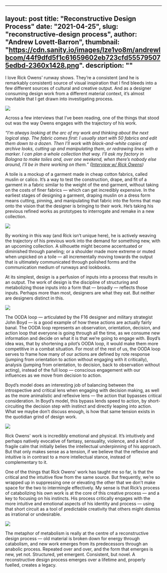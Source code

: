 
---
layout: post
title: "Reconstructive Design Process"
date: "2021-04-25",
slug: "reconstructive-design process",
author: "Andrew Lovett-Barron",
thumbnail: "https://cdn.sanity.io/images/lze1vo8m/andrewlbcom/44f9dfd5f1c61659602eb723cfd555795075edbd-2360x1428.png".
description: ""
---

I love Rick Owens’ runway shows. They’re a consistent (and he is remarkably consistent) source of visual inspiration that I find bleeds into a few different sources of cultural and creative output. And as a designer consuming design work from a different material context, it’s almost inevitable that I get drawn into investigating process.



![](https://cdn.sanity.io/images/lze1vo8m/andrewlbcom/637d3398841e314a3ab3d013dcb18e0f9a19fca7-1600x2400.jpg)



Across a few interviews that I’ve been reading, one of the things that stood out was the way Owens engages with the trajectory of his work.

  


_“I’m always looking at the arc of my work and thinking about the next logical step. The fabric comes first: I usually start with 50 fabrics and edit them down to a dozen. Then I’ll work with black-and-white copies of archive looks, cutting up and manipulating them, or redrawing lines with a marker. I can plan a whole collection that way. I’ll ask my factory in Bologna to make toiles and, over one weekend, when there’s nobody else around, I’ll be in there working on them.” ([Interview w/ Rick Owens](https://www.matchesfashion.com/intl/mens/the-style-report/2017/01/the-paris-fashion-week-issue/my-desk-rick-owens-designer-interview))_

  


A toile is a mockup of a garment made in cheap cotton fabrics, called muslin or calico. It’s a way to test the construction, drape, and fit of a garment in a fabric similar to the weight of the end garment, without taking on the costs of finer fabrics — which can get incredibly expensive. In the earliest stages of designing a garment, draping muslin on a dress form means cutting, pinning, and manipulating that fabric into the forms that map onto the vision that the designer is bringing to their work. He’s taking his previous refined works as prototypes to interrogate and remake in a new collection.



![](https://cdn.sanity.io/images/lze1vo8m/andrewlbcom/44f9dfd5f1c61659602eb723cfd555795075edbd-2360x1428.png)

By working in this way (and Rick isn’t unique here), he is actively weaving the trajectory of his previous work into the demand for something new, with an upcoming collection. A silhouette might become accentuated or diminished through paneling; or a shoulder made more extreme or muted when unpicked on a toile — all incrementally moving towards the output that is ultimately communicated through polished forms and the communication medium of runways and lookbooks.

  


At its simplest, design is a perfusion of inputs into a process that results in an output. The work of design is the discipline of structuring and metabolizing those inputs into a form that — broadly — reflects those inputs. Perhaps more than most, designers are what they eat. But neither are designers distinct in this.





![](https://cdn.sanity.io/images/lze1vo8m/andrewlbcom/12c704a82eff6f81d5040c9986de11b7ba181351-850x461.png)



The OODA loop — articulated by the F16 designer and military strategist John Boyd — is a good example of how these actions are actually fairly banal. The OODA loop represents an observation, orientation, decision, and action loop that everyone is going through all the time, as we consume new information and decide on what it is that we’re going to engage with. Boyd’s idea was, that by shortening a pilot’s OODA loop, it would make them more competitive in a combat situation. For most of the rest of us, the OODA loop serves to frame how many of our actions are defined by rote response (jumping from orientation to action without engaging with it critically), analysis (jumping from orientation, to decision, back to observation without acting), instead of the full loop — conscious engagement with our influences as we move from decision to action.

  


Boyd’s model does an interesting job of balancing between the introspective and critical lens when engaging with decision making, as well as the more animalistic and reflexive lens — the action that bypasses critical consideration. In Boyd’s model, this bypass lends speed to action, by short-circuiting the decision step with instinct and directly leaping into action. What we maybe don’t discuss enough, is how that same tension exists in the quotidian grind of design work.





![](https://cdn.sanity.io/images/lze1vo8m/andrewlbcom/1a2384c4fb04c3f8ab1fc05f28187c36351e43bc-1600x2400.jpg)

Rick Owens' work is incredibly emotional and physical. It’s intuitively and perhaps natively evocative of fantasy, sensuality, violence, and a kind of fragile calm that initially belies the intellectual underpinning of his approach. But that only makes sense as a tension, if we believe that the reflexive and intuitive is in contrast to a more intellectual stance, instead of complementary to it.

  


One of the things that Rick Owens’ work has taught me so far, is that the critical and the intuitive flow from the same source. But frequently, we’re so wrapped up in suppressing one or elevating the other that we don’t make space for the two to intermingle effectively. My sense is that Rick’s process of catabolizing his own work is at the core of this creative process — and a key to focusing on his instincts. His process critically engages with the more intuitive and emotional aspects of his identity and process — using that short circuit as a tool of predictable creativity that others might dismiss as irrational or undesirable.





![](https://cdn.sanity.io/images/lze1vo8m/andrewlbcom/1c6a9101363d618fb84f9cb192c68e0cbe1a2e66-1800x1800.jpg)



The metaphor of metabolism is really at the centre of a reconstructive design process — old material is broken down for energy through catabolism, and new work emerges from its predecessors through an anabolic process. Repeated over and over, and the form that emerges is new, yet not. Structured, yet emergent. Consistent, but novel. A reconstructive design process emerges over a lifetime and, properly fuelled, creates a legacy.
